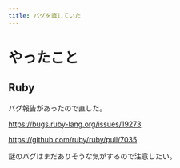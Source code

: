```yaml
---
title: バグを直していた
---
```


# やったこと

## Ruby

バグ報告があったので直した。

<https://bugs.ruby-lang.org/issues/19273>

<https://github.com/ruby/ruby/pull/7035>

謎のバグはまだありそうな気がするので注意したい。
